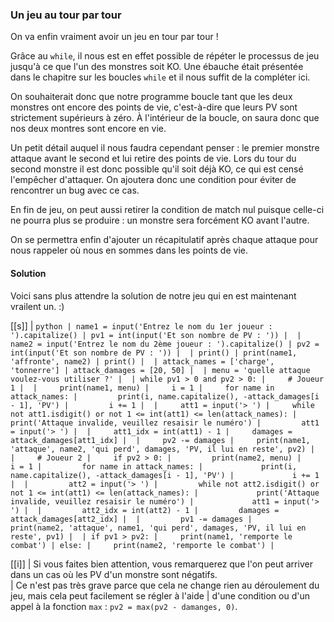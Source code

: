 ### Un jeu au tour par tour

On va enfin vraiment avoir un jeu en tour par tour !

Grâce au `while`, il nous est en effet possible de répéter le processus de jeu jusqu'à ce que l'un des monstres soit KO.
Une ébauche était présentée dans le chapitre sur les boucles `while` et il nous suffit de la compléter ici.

On souhaiterait donc que notre programme boucle tant que les deux monstres ont encore des points de vie, c'est-à-dire que leurs PV sont strictement supérieurs à zéro.
À l'intérieur de la boucle, on saura donc que nos deux montres sont encore en vie.

Un petit détail auquel il nous faudra cependant penser : le premier monstre attaque avant le second et lui retire des points de vie.
Lors du tour du second monstre il est donc possible qu'il soit déjà KO, ce qui est censé l'empêcher d'attaquer.
On ajoutera donc une condition pour éviter de rencontrer un bug avec ce cas.

En fin de jeu, on peut aussi retirer la condition de match nul puisque celle-ci ne pourra plus se produire : un monstre sera forcément KO avant l'autre.

On se permettra enfin d'ajouter un récapitulatif après chaque attaque pour nous rappeler où nous en sommes dans les points de vie.

#### Solution

Voici sans plus attendre la solution de notre jeu qui en est maintenant vrailent un. :)

[[s]]
| ```python
| name1 = input('Entrez le nom du 1er joueur : ').capitalize()
| pv1 = int(input('Et son nombre de PV : '))
| 
| name2 = input('Entrez le nom du 2ème joueur : ').capitalize()
| pv2 = int(input('Et son nombre de PV : '))
| 
| print()
| print(name1, 'affronte', name2)
| print()
| 
| attack_names = ['charge', 'tonnerre']
| attack_damages = [20, 50]
| 
| menu = 'quelle attaque voulez-vous utiliser ?'
| 
| while pv1 > 0 and pv2 > 0:
|     # Joueur 1
| 
|     print(name1, menu)
|     i = 1
|     for name in attack_names:
|         print(i, name.capitalize(), -attack_damages[i - 1], 'PV')
|         i += 1
| 
|     att1 = input('> ')
|     while not att1.isdigit() or not 1 <= int(att1) <= len(attack_names):
|         print('Attaque invalide, veuillez resaisir le numéro')
|         att1 = input('> ')
| 
|     att1_idx = int(att1) - 1
|     damages = attack_damages[att1_idx]
| 
|     pv2 -= damages
|     print(name1, 'attaque', name2, 'qui perd', damages, 'PV, il lui en reste', pv2)
| 
|     # Joueur 2
|     if pv2 > 0:
|         print(name2, menu)
|         i = 1
|         for name in attack_names:
|             print(i, name.capitalize(), -attack_damages[i - 1], 'PV')
|             i += 1
| 
|         att2 = input('> ')
|         while not att2.isdigit() or not 1 <= int(att1) <= len(attack_names):
|             print('Attaque invalide, veuillez resaisir le numéro')
|             att1 = input('> ')
| 
|         att2_idx = int(att2) - 1
|         damages = attack_damages[att2_idx]
| 
|         pv1 -= damages
|         print(name2, 'attaque', name1, 'qui perd', damages, 'PV, il lui en reste', pv1)
| 
| if pv1 > pv2:
|     print(name1, 'remporte le combat')
| else:
|     print(name2, 'remporte le combat')
| ```

[[i]]
| Si vous faites bien attention, vous remarquerez que l'on peut arriver dans un cas où les PV d'un monstre sont négatifs.  
| Ce n'est pas très grave parce que cela ne change rien au déroulement du jeu, mais cela peut facilement se régler à l'aide
| d'une condition ou d'un appel à la fonction `max` : `pv2 = max(pv2 - damanges, 0)`.

